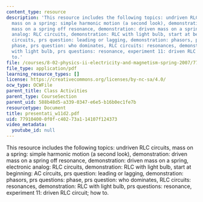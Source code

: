 ```yaml
---
content_type: resource
description: 'This resource includes the following topics: undriven RLC circuits,
  mass on a spring: simple harmonic motion (a second look), demonstration: driven
  mass on a spring off resonance, demonstration: driven mass on a spring, electronic
  analog: RLC circuits, demonstration: RLC with light bulb, start at beginning: AC
  circuits, prs question: leading or lagging, demonstration: phasors, prs questions:
  phase, prs question: who dominates, RLC circuits: resonances, demonstration: RLC
  with light bulb, prs questions: resonance, experiment 11: driven RLC circuit; how
  to.'
file: /courses/8-02-physics-ii-electricity-and-magnetism-spring-2007/779104000f0fc40273a114107f124373_presentati_w11d2.pdf
file_type: application/pdf
learning_resource_types: []
license: https://creativecommons.org/licenses/by-nc-sa/4.0/
ocw_type: OCWFile
parent_title: Class Activities
parent_type: CourseSection
parent_uid: 588b48d5-a339-0347-e6e5-b16b0ec1fe7b
resourcetype: Document
title: presentati_w11d2.pdf
uid: 77910400-0f0f-c402-73a1-14107f124373
video_metadata:
  youtube_id: null
---
```

This resource includes the following topics: undriven RLC circuits, mass on a spring: simple harmonic motion (a second look), demonstration: driven mass on a spring off resonance, demonstration: driven mass on a spring, electronic analog: RLC circuits, demonstration: RLC with light bulb, start at beginning: AC circuits, prs question: leading or lagging, demonstration: phasors, prs questions: phase, prs question: who dominates, RLC circuits: resonances, demonstration: RLC with light bulb, prs questions: resonance, experiment 11: driven RLC circuit; how to.